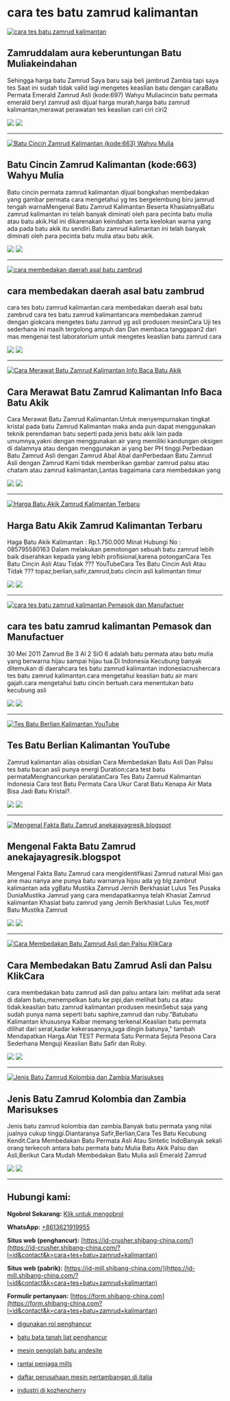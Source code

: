 # cara tes batu zamrud kalimantan

<a href="https://swt.shibang-china.com/?l=id&img&k=cara+tes+batu+zamrud+kalimantan" target="_blank">![cara tes batu zamrud kalimantan](http://static.shibang-china.com/all-800x300/1266.jpg)</a>

## Zamruddalam aura keberuntungan Batu Muliakeindahan
Sehingga harga batu Zamrud Saya baru saja beli jambrud Zambia tapi saya tes Saat ini sudah tidak valid lagi mengetes keaslian batu dengan caraBatu Permata Emerald Zamrud Asli (kode:697) Wahyu Muliacincin batu permata emerald beryl zamrud asli dijual harga murah,harga batu zamrud kalimantan,merawat perawatan tes keaslian cari ciri ciri2


<a href="https://whatsapp.shibangsoft.com/WhatsApp.php" target="_blank" title="WhatsApp">![](http://static.shibang-china.com/icon/whatsapp.png)</a> <a href="https://swt.shibang-china.com/?l=id&icon&k=cara+tes+batu+zamrud+kalimantan" target="_blank">![](http://static.shibang-china.com/icon/chat-id.png)</a>

---

<a href="https://swt.shibang-china.com/?l=id&img&k=cara+tes+batu+zamrud+kalimantan" target="_blank">![Batu Cincin Zamrud Kalimantan (kode:663) Wahyu Mulia](http://static.shibang-china.com/all-800x300/39.jpg)</a>

## Batu Cincin Zamrud Kalimantan (kode:663) Wahyu Mulia
Batu cincin permata zamrud kalimantan dijual bongkahan membedakan yang gambar permata cara mengetahui yg tes bergelembung biru jamrud tengah warnaMengenal Batu Zamrud Kalimantan Beserta KhasiatnyaBatu zamrud kalimantan ini telah banyak diminati oleh para pecinta batu mulia atau batu akik.Hal ini dikarenakan keindahan serta keelokan warna yang ada pada batu akik itu sendiri.Batu zamrud kalimantan ini telah banyak diminati oleh para pecinta batu mulia atau batu akik.


<a href="https://whatsapp.shibangsoft.com/WhatsApp.php" target="_blank" title="WhatsApp">![](http://static.shibang-china.com/icon/whatsapp.png)</a> <a href="https://swt.shibang-china.com/?l=id&icon&k=cara+tes+batu+zamrud+kalimantan" target="_blank">![](http://static.shibang-china.com/icon/chat-id.png)</a>

---

<a href="https://swt.shibang-china.com/?l=id&img&k=cara+tes+batu+zamrud+kalimantan" target="_blank">![cara membedakan daerah asal batu zambrud](http://static.shibang-china.com/all-800x300/322.jpg)</a>

## cara membedakan daerah asal batu zambrud
cara tes batu zamrud kalimantan.cara membedakan daerah asal batu zambrud cara tes batu zamrud kalimantancara membedakan zamrud dengan giokcara mengetes batu zamrud yg asli produsen mesinCara Uji tes sederhana ini masih tergolong ampuh dan Dan membaca tanggapan2 dari mas mengenai test laboratorium untuk mengetes keaslian batu zamrud cara


<a href="https://whatsapp.shibangsoft.com/WhatsApp.php" target="_blank" title="WhatsApp">![](http://static.shibang-china.com/icon/whatsapp.png)</a> <a href="https://swt.shibang-china.com/?l=id&icon&k=cara+tes+batu+zamrud+kalimantan" target="_blank">![](http://static.shibang-china.com/icon/chat-id.png)</a>

---

<a href="https://swt.shibang-china.com/?l=id&img&k=cara+tes+batu+zamrud+kalimantan" target="_blank">![Cara Merawat Batu Zamrud Kalimantan Info Baca Batu Akik](http://static.shibang-china.com/all-800x300/332.jpg)</a>

## Cara Merawat Batu Zamrud Kalimantan Info Baca Batu Akik
Cara Merawat Batu Zamrud Kalimantan.Untuk menyempurnakan tingkat kristal pada batu Zamrud Kalimantan maka anda pun dapat menggunakan teknik perendaman batu seperti pada jenis batu akik lain pada umumnya,yakni dengan menggunakan air yang memiliki kandungan oksigen di dalamnya atau dengan menggunakan ai yang ber PH tinggi.Perbedaan Batu Zamrud Asli dengan Zamrud Abal Abal danPerbedaan Batu Zamrud Asli dengan Zamrud Kami tidak memberikan gambar zamrud palsu atau chatam atau zamrud kalimantan,Lantas bagaimana cara membedakan yang


<a href="https://whatsapp.shibangsoft.com/WhatsApp.php" target="_blank" title="WhatsApp">![](http://static.shibang-china.com/icon/whatsapp.png)</a> <a href="https://swt.shibang-china.com/?l=id&icon&k=cara+tes+batu+zamrud+kalimantan" target="_blank">![](http://static.shibang-china.com/icon/chat-id.png)</a>

---

<a href="https://swt.shibang-china.com/?l=id&img&k=cara+tes+batu+zamrud+kalimantan" target="_blank">![Harga Batu Akik Zamrud Kalimantan Terbaru](http://static.shibang-china.com/all-800x300/86.jpg)</a>

## Harga Batu Akik Zamrud Kalimantan Terbaru
Haga Batu Akik Kalimantan : Rp.1.750.000 Minat Hubungi No : 085795580163 Dalam melakukan pemotongan sebuah batu zamrud lebih baik diserahkan kepada yang lebih profisional,karena potonganCara Tes Batu Cincin Asli Atau Tidak ??? YouTubeCara Tes Batu Cincin Asli Atau Tidak ??? topaz,berlian,safir,zamrud,batu cincin asli kalimantan timur


<a href="https://whatsapp.shibangsoft.com/WhatsApp.php" target="_blank" title="WhatsApp">![](http://static.shibang-china.com/icon/whatsapp.png)</a> <a href="https://swt.shibang-china.com/?l=id&icon&k=cara+tes+batu+zamrud+kalimantan" target="_blank">![](http://static.shibang-china.com/icon/chat-id.png)</a>

---

<a href="https://swt.shibang-china.com/?l=id&img&k=cara+tes+batu+zamrud+kalimantan" target="_blank">![cara tes batu zamrud kalimantan Pemasok dan Manufactuer](http://static.shibang-china.com/all-800x300/1203.jpg)</a>

## cara tes batu zamrud kalimantan Pemasok dan Manufactuer
30 Mei 2011 Zamrud Be 3 Al 2 SiO 6 adalah batu permata atau batu mulia yang berwarna hijau sampai hijau tua.Di Indonesia Kecubung banyak ditemukan di daerahcara tes batu zamrud kalimantan indonesiacrushercara tes batu zamrud kalimantan.cara mengetahui keaslian batu air mani gajah.cara mengetahui batu cincin bertuah.cara menentukan batu kecubung asli


<a href="https://whatsapp.shibangsoft.com/WhatsApp.php" target="_blank" title="WhatsApp">![](http://static.shibang-china.com/icon/whatsapp.png)</a> <a href="https://swt.shibang-china.com/?l=id&icon&k=cara+tes+batu+zamrud+kalimantan" target="_blank">![](http://static.shibang-china.com/icon/chat-id.png)</a>

---

<a href="https://swt.shibang-china.com/?l=id&img&k=cara+tes+batu+zamrud+kalimantan" target="_blank">![Tes Batu Berlian Kalimantan YouTube](http://static.shibang-china.com/all-800x300/186.jpg)</a>

## Tes Batu Berlian Kalimantan YouTube
Zamrud kalimantan alias obsidian Cara Membedakan Batu Asli Dan Palsu tes batu bacan asli punya energi Duration:cara test batu permataMenghancurkan peralatanCara Tes Batu Zamrud Kalimantan Indonesia Cara test Batu Permata Cara Ukur Carat Batu Kenapa Air Mata Bisa Jadi Batu Kristal?.


<a href="https://whatsapp.shibangsoft.com/WhatsApp.php" target="_blank" title="WhatsApp">![](http://static.shibang-china.com/icon/whatsapp.png)</a> <a href="https://swt.shibang-china.com/?l=id&icon&k=cara+tes+batu+zamrud+kalimantan" target="_blank">![](http://static.shibang-china.com/icon/chat-id.png)</a>

---

<a href="https://swt.shibang-china.com/?l=id&img&k=cara+tes+batu+zamrud+kalimantan" target="_blank">![Mengenal Fakta Batu Zamrud anekajayagresik.blogspot](http://static.shibang-china.com/all-800x300/312.jpg)</a>

## Mengenal Fakta Batu Zamrud anekajayagresik.blogspot
Mengenal Fakta Batu Zamrud cara mengidentifikasi Zamrud natural Misi gan ane mau nanya ane punya batu warnanya hijou ada yg blg zambrut kalimantan ada ygBatu Mustika Zamrud Jernih Berkhasiat Lulus Tes Pusaka DuniaMustika Jamrud yang cara mendapatkannya telah Khasiat Zamrud kalimantan Khasiat batu zamrud yang Jernih Berkhasiat Lulus Tes,motif Batu Mustika Zamrud


<a href="https://whatsapp.shibangsoft.com/WhatsApp.php" target="_blank" title="WhatsApp">![](http://static.shibang-china.com/icon/whatsapp.png)</a> <a href="https://swt.shibang-china.com/?l=id&icon&k=cara+tes+batu+zamrud+kalimantan" target="_blank">![](http://static.shibang-china.com/icon/chat-id.png)</a>

---

<a href="https://swt.shibang-china.com/?l=id&img&k=cara+tes+batu+zamrud+kalimantan" target="_blank">![Cara Membedakan Batu Zamrud Asli dan Palsu KlikCara](http://static.shibang-china.com/all-800x300/1160.jpg)</a>

## Cara Membedakan Batu Zamrud Asli dan Palsu KlikCara
cara membedakan batu zamrud asli dan palsu antara lain: melihat ada serat di dalam batu,menempelkan batu ke pipi,dan melihat batu ca atau tidak.keaslian batu zamrud kalimantan produsen mesinSebut saja yang sudah punya nama seperti batu saphire,zamrud dan ruby."Batubatu Kalimantan khususnya Kalbar memang terkenal.Keaslian batu permata dilihat dari serat,kadar kekerasannya,juga dingin batunya," tambah Mendapatkan Harga.Alat TEST Permata Satu Permata Sejuta Pesona Cara Sederhana Menguji Keaslian Batu Safir dan Ruby.


<a href="https://whatsapp.shibangsoft.com/WhatsApp.php" target="_blank" title="WhatsApp">![](http://static.shibang-china.com/icon/whatsapp.png)</a> <a href="https://swt.shibang-china.com/?l=id&icon&k=cara+tes+batu+zamrud+kalimantan" target="_blank">![](http://static.shibang-china.com/icon/chat-id.png)</a>

---

<a href="https://swt.shibang-china.com/?l=id&img&k=cara+tes+batu+zamrud+kalimantan" target="_blank">![Jenis Batu Zamrud Kolombia dan Zambia Marisukses](http://static.shibang-china.com/all-800x300/752.jpg)</a>

## Jenis Batu Zamrud Kolombia dan Zambia Marisukses
Jenis batu zamrud kolombia dan zambia.Banyak batu permata yang nilai jualnya cukup tinggi.Diantaranya Safir,Berlian,Cara Tes Batu Kecubung Kendit.Cara Membedakan Batu Permata Asli Atau Sintetic IndoBanyak sekali orang terkecoh antara batu permata batu Mulia Batu Akik Palsu dan Asli,Berikut Cara Mudah Membedakan Batu Mulia asli Emerald Zamrud


<a href="https://whatsapp.shibangsoft.com/WhatsApp.php" target="_blank" title="WhatsApp">![](http://static.shibang-china.com/icon/whatsapp.png)</a> <a href="https://swt.shibang-china.com/?l=id&icon&k=cara+tes+batu+zamrud+kalimantan" target="_blank">![](http://static.shibang-china.com/icon/chat-id.png)</a>

---
## Hubungi kami:

**Ngobrol Sekarang:** [Klik untuk mengobrol](https://swt.shibang-china.com?l=id&contact&k=cara+tes+batu+zamrud+kalimantan)

**WhatsApp:**  [+8613621919955](https://whatsapp.shibangsoft.com/WhatsApp.php)

**Situs web (penghancur):** [https://id-crusher.shibang-china.com/](https://id-crusher.shibang-china.com/?l=id&contact&k=cara+tes+batu+zamrud+kalimantan)

**Situs web (pabrik):** [https://id-mill.shibang-china.com/](https://id-mill.shibang-china.com/?l=id&contact&k=cara+tes+batu+zamrud+kalimantan)

**Formulir pertanyaan:** [https://form.shibang-china.com](https://form.shibang-china.com?l=id&contact&k=cara+tes+batu+zamrud+kalimantan)

* [digunakan rol penghancur](../31/digunakan%20rol%20penghancur.md)

* [batu bata tanah liat penghancur](../34/batu%20bata%20tanah%20liat%20penghancur.md)

* [mesin pengolah batu andesite](../38/mesin%20pengolah%20batu%20andesite.md)

* [rantai penjaga mills](../37/rantai%20penjaga%20mills.md)

* [daftar perusahaan mesin pertambangan di italia](../40/daftar%20perusahaan%20mesin%20pertambangan%20di%20italia.md)

* [industri di kozhencherry](../38/industri%20di%20kozhencherry.md)